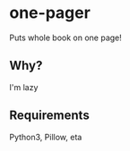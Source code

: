 # one-pager

Puts whole book on one page!

## Why?

I'm lazy

## Requirements

Python3, Pillow, eta
